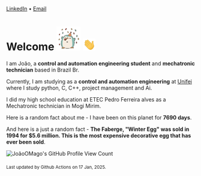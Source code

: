 [LinkedIn](https://www.linkedin.com/in/joão-pedro-gozzoli-b95641301/) &bull;
[Email](joaopedrogozzoli@gmail.com)

# Welcome <img src="happy.gif" height="64px" /> <img src="wave.gif" height="32px" />

I am João, a  **control and automation engineering student** and **mechatronic technician** based in Brazil Br.

Currently, I am studying as a **control and automation engineering** at [Unifei](https://unifei.edu.br) where I study python, C, C++, project management and Ai.

I did my high school education at ETEC Pedro Ferreira alves as a Mechatronic technician in Mogi Mirim.

Here is a random fact about me - I have been on this planet for **7690 days**.

And here is a just a random fact -  **The Faberge, "Winter Egg" was sold in 1994 for $5.6 million. This is the most expensive decorative egg that has ever been sold**.

![JoãoOMago's GitHub Profile View Count](https://komarev.com/ghpvc/?username=JoaoOMago)

<sub>Last updated by Github Actions on 17 Jan, 2025.</sub>
